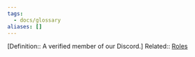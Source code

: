```yaml
---
tags:
  - docs/glossary
aliases: []
---
```

[Definition:: A verified member of our Discord.]
Related:: [Roles](Roles.md)